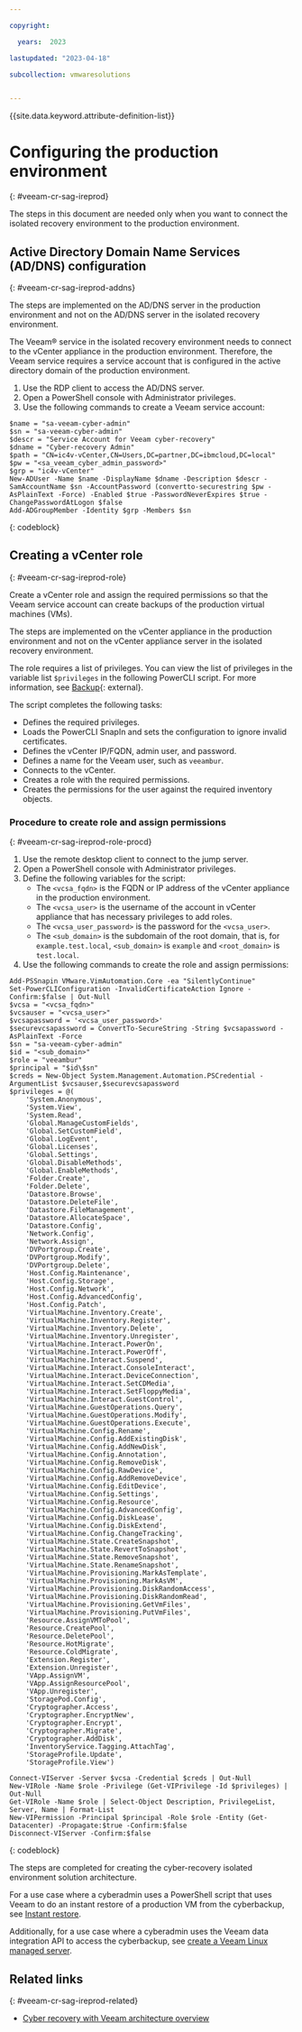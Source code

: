 ```yaml
---

copyright:

  years:  2023

lastupdated: "2023-04-18"

subcollection: vmwaresolutions


---
```


{{site.data.keyword.attribute-definition-list}}

# Configuring the production environment
{: #veeam-cr-sag-ireprod}

The steps in this document are needed only when you want to connect the isolated recovery environment to the production environment.

## Active Directory Domain Name Services (AD/DNS) configuration
{: #veeam-cr-sag-ireprod-addns}

The steps are implemented on the AD/DNS server in the production environment and not on the AD/DNS server in the isolated recovery environment.

The Veeam® service in the isolated recovery environment needs to connect to the vCenter appliance in the production environment. Therefore, the Veeam service requires a service account that is configured in the active directory domain of the production environment.

1. Use the RDP client to access the AD/DNS server.
2. Open a PowerShell console with Administrator privileges.
3. Use the following commands to create a Veeam service account:

```text
$name = "sa-veeam-cyber-admin"
$sn = "sa-veeam-cyber-admin"
$descr = "Service Account for Veeam cyber-recovery"
$dname = "Cyber-recovery Admin"
$path = "CN=ic4v-vCenter,CN=Users,DC=partner,DC=ibmcloud,DC=local"
$pw = "<sa_veeam_cyber_admin_password>"
$grp = "ic4v-vCenter"
New-ADUser -Name $name -DisplayName $dname -Description $descr -SamAccountName $sn -AccountPassword (convertto-securestring $pw -AsPlainText -Force) -Enabled $true -PasswordNeverExpires $true -ChangePasswordAtLogon $false
Add-ADGroupMember -Identity $grp -Members $sn
```
{: codeblock}

## Creating a vCenter role
{: #veeam-cr-sag-ireprod-role}

Create a vCenter role and assign the required permissions so that the Veeam service account can create backups of the production virtual machines (VMs).

The steps are implemented on the vCenter appliance in the production environment and not on the vCenter appliance server in the isolated recovery environment.

The role requires a list of privileges. You can view the list of privileges in the variable list `$privileges` in the following PowerCLI script. For more information, see [Backup](https://helpcenter.veeam.com/docs/backup/vsphere/backup.html?ver=120){: external}.

The script completes the following tasks:

* Defines the required privileges.
* Loads the PowerCLI SnapIn and sets the configuration to ignore invalid certificates.
* Defines the vCenter IP/FQDN, admin user, and password.
* Defines a name for the Veeam user, such as `veeambur`.
* Connects to the vCenter.
* Creates a role with the required permissions.
* Creates the permissions for the user against the required inventory objects.

### Procedure to create role and assign permissions
{: #veeam-cr-sag-ireprod-role-procd}

1. Use the remote desktop client to connect to the jump server.
2. Open a PowerShell console with Administrator privileges.
3. Define the following variables for the script:
   * The `<vcsa_fqdn>` is the FQDN or IP address of the vCenter appliance in the production environment.
   * The `<vcsa_user>` is the username of the account in vCenter appliance that has necessary privileges to add roles.
   * The `<vcsa_user_password>` is the password for the `<vcsa_user>`.
   * The `<sub_domain>` is the subdomain of the root domain, that is, for `example.test.local`, `<sub_domain>` is `example` and `<root_domain>` is `test.local`.
4. Use the following commands to create the role and assign permissions:

```text
Add-PSSnapin VMware.VimAutomation.Core -ea "SilentlyContinue"
Set-PowerCLIConfiguration -InvalidCertificateAction Ignore -Confirm:$false | Out-Null
$vcsa = "<vcsa_fqdn>"
$vcsauser = "<vcsa_user>"
$vcsapassword = '<vcsa_user_password>'
$securevcsapassword = ConvertTo-SecureString -String $vcsapassword -AsPlainText -Force
$sn = "sa-veeam-cyber-admin"
$id = "<sub_domain>"
$role = "veeambur"
$principal = "$id\$sn"
$creds = New-Object System.Management.Automation.PSCredential -ArgumentList $vcsauser,$securevcsapassword
$privileges = @(
    'System.Anonymous',
    'System.View',
    'System.Read',
    'Global.ManageCustomFields',
    'Global.SetCustomField',
    'Global.LogEvent',
    'Global.Licenses',
    'Global.Settings',
    'Global.DisableMethods',
    'Global.EnableMethods',
    'Folder.Create',
    'Folder.Delete',
    'Datastore.Browse',
    'Datastore.DeleteFile',
    'Datastore.FileManagement',
    'Datastore.AllocateSpace',
    'Datastore.Config',
    'Network.Config',
    'Network.Assign',
    'DVPortgroup.Create',
    'DVPortgroup.Modify',
    'DVPortgroup.Delete',
    'Host.Config.Maintenance',
    'Host.Config.Storage',
    'Host.Config.Network',
    'Host.Config.AdvancedConfig',
    'Host.Config.Patch',
    'VirtualMachine.Inventory.Create',
    'VirtualMachine.Inventory.Register',
    'VirtualMachine.Inventory.Delete',
    'VirtualMachine.Inventory.Unregister',
    'VirtualMachine.Interact.PowerOn',
    'VirtualMachine.Interact.PowerOff',
    'VirtualMachine.Interact.Suspend',
    'VirtualMachine.Interact.ConsoleInteract',
    'VirtualMachine.Interact.DeviceConnection',
    'VirtualMachine.Interact.SetCDMedia',
    'VirtualMachine.Interact.SetFloppyMedia',
    'VirtualMachine.Interact.GuestControl',
    'VirtualMachine.GuestOperations.Query',
    'VirtualMachine.GuestOperations.Modify',
    'VirtualMachine.GuestOperations.Execute',
    'VirtualMachine.Config.Rename',
    'VirtualMachine.Config.AddExistingDisk',
    'VirtualMachine.Config.AddNewDisk',
    'VirtualMachine.Config.Annotation',
    'VirtualMachine.Config.RemoveDisk',
    'VirtualMachine.Config.RawDevice',
    'VirtualMachine.Config.AddRemoveDevice',
    'VirtualMachine.Config.EditDevice',
    'VirtualMachine.Config.Settings',
    'VirtualMachine.Config.Resource',
    'VirtualMachine.Config.AdvancedConfig',
    'VirtualMachine.Config.DiskLease',
    'VirtualMachine.Config.DiskExtend',
    'VirtualMachine.Config.ChangeTracking',
    'VirtualMachine.State.CreateSnapshot',
    'VirtualMachine.State.RevertToSnapshot',
    'VirtualMachine.State.RemoveSnapshot',
    'VirtualMachine.State.RenameSnapshot',
    'VirtualMachine.Provisioning.MarkAsTemplate',
    'VirtualMachine.Provisioning.MarkAsVM',
    'VirtualMachine.Provisioning.DiskRandomAccess',
    'VirtualMachine.Provisioning.DiskRandomRead',
    'VirtualMachine.Provisioning.GetVmFiles',
    'VirtualMachine.Provisioning.PutVmFiles',
    'Resource.AssignVMToPool',
    'Resource.CreatePool',
    'Resource.DeletePool',
    'Resource.HotMigrate',
    'Resource.ColdMigrate',
    'Extension.Register',
    'Extension.Unregister',
    'VApp.AssignVM',
    'VApp.AssignResourcePool',
    'VApp.Unregister',
    'StoragePod.Config',
    'Cryptographer.Access',
    'Cryptographer.EncryptNew',
    'Cryptographer.Encrypt',
    'Cryptographer.Migrate',
    'Cryptographer.AddDisk',
    'InventoryService.Tagging.AttachTag',
    'StorageProfile.Update',
    'StorageProfile.View')

Connect-VIServer -Server $vcsa -Credential $creds | Out-Null
New-VIRole -Name $role -Privilege (Get-VIPrivilege -Id $privileges) | Out-Null
Get-VIRole -Name $role | Select-Object Description, PrivilegeList, Server, Name | Format-List
New-VIPermission -Principal $principal -Role $role -Entity (Get-Datacenter) -Propagate:$true -Confirm:$false
Disconnect-VIServer -Confirm:$false
```
{: codeblock}

The steps are completed for creating the cyber-recovery isolated environment solution architecture.

For a use case where a cyberadmin uses a PowerShell script that uses Veeam to do an instant restore of a production VM from the cyberbackup, see [Instant restore](/docs/vmwaresolutions/?topic=vmwaresolutions-veeam-cr-sag-instantrestore).

Additionally, for a use case where a cyberadmin uses the Veeam data integration API to access the cyberbackup, see [create a Veeam Linux managed server](/docs/vmwaresolutions/?topic=vmwaresolutions-veeam-cr-sag-lnxmgdsvr).

## Related links
{: #veeam-cr-sag-ireprod-related}

* [Cyber recovery with Veeam architecture overview](/docs/vmwaresolutions/?topic=vmwaresolutions-veeam-cr-sa-overview)
